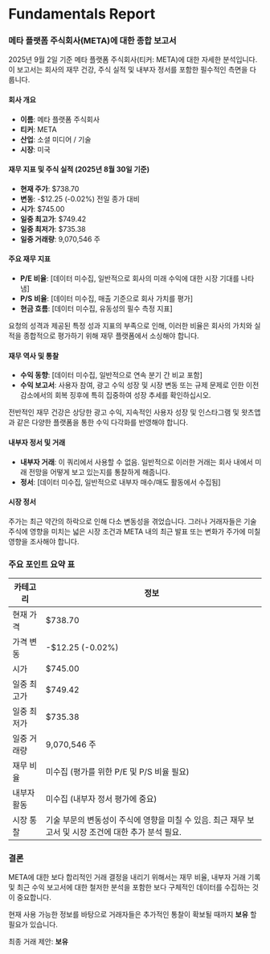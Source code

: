# Fundamentals Report

### 메타 플랫폼 주식회사(META)에 대한 종합 보고서

2025년 9월 2일 기준 메타 플랫폼 주식회사(티커: META)에 대한 자세한 분석입니다. 이 보고서는 회사의 재무 건강, 주식 실적 및 내부자 정서를 포함한 필수적인 측면을 다룹니다.

#### 회사 개요
- **이름**: 메타 플랫폼 주식회사
- **티커**: META
- **산업**: 소셜 미디어 / 기술
- **시장**: 미국

#### 재무 지표 및 주식 실적 (2025년 8월 30일 기준)
- **현재 주가**: $738.70
- **변동**: -$12.25 (-0.02%) 전일 종가 대비
- **시가**: $745.00
- **일중 최고가**: $749.42
- **일중 최저가**: $735.38
- **일중 거래량**: 9,070,546 주

#### 주요 재무 지표
- **P/E 비율**: [데이터 미수집, 일반적으로 회사의 미래 수익에 대한 시장 기대를 나타냄]
- **P/S 비율**: [데이터 미수집, 매출 기준으로 회사 가치를 평가]
- **현금 흐름**: [데이터 미수집, 유동성의 필수 측정 지표]

요청의 성격과 제공된 특정 성과 지표의 부족으로 인해, 이러한 비율은 회사의 가치와 실적을 종합적으로 평가하기 위해 재무 플랫폼에서 소싱해야 합니다.

#### 재무 역사 및 통찰
- **수익 동향**: [데이터 미수집, 일반적으로 연속 분기 간 비교 포함]
- **수익 보고서**: 사용자 참여, 광고 수익 성장 및 시장 변동 또는 규제 문제로 인한 이전 감소에서의 회복 징후에 특히 집중하여 성장 추세를 확인하십시오.

전반적인 재무 건강은 상당한 광고 수익, 지속적인 사용자 성장 및 인스타그램 및 왓츠앱과 같은 다양한 플랫폼을 통한 수익 다각화를 반영해야 합니다.

#### 내부자 정서 및 거래
- **내부자 거래**: 이 쿼리에서 사용할 수 없음. 일반적으로 이러한 거래는 회사 내에서 미래 전망을 어떻게 보고 있는지를 통찰하게 해줍니다.
- **정서**: [데이터 미수집, 일반적으로 내부자 매수/매도 활동에서 수집됨]

#### 시장 정서
주가는 최근 약간의 하락으로 인해 다소 변동성을 겪었습니다. 그러나 거래자들은 기술 주식에 영향을 미치는 넓은 시장 조건과 META 내의 최근 발표 또는 변화가 주가에 미칠 영향을 조사해야 합니다.

### 주요 포인트 요약 표

| 카테고리             | 정보                                                                                                                                                    |
|---------------------|-------------------------------------------------------------------------------------------------------------------------------------------------------|
| 현재 가격           | $738.70                                                                                                                                                |
| 가격 변동           | -$12.25 (-0.02%)                                                                                                                                     |
| 시가                 | $745.00                                                                                                                                                |
| 일중 최고가         | $749.42                                                                                                                                                |
| 일중 최저가         | $735.38                                                                                                                                                |
| 일중 거래량         | 9,070,546 주                                                                                                                                         |
| 재무 비율           | 미수집 (평가를 위한 P/E 및 P/S 비율 필요)                                                                                                            |
| 내부자 활동         | 미수집 (내부자 정서 평가에 중요)                                                                                                                        |
| 시장 통찰           | 기술 부문의 변동성이 주식에 영향을 미칠 수 있음. 최근 재무 보고서 및 시장 조건에 대한 추가 분석 필요.                                                |

### 결론
META에 대한 보다 합리적인 거래 결정을 내리기 위해서는 재무 비율, 내부자 거래 기록 및 최근 수익 보고서에 대한 철저한 분석을 포함한 보다 구체적인 데이터를 수집하는 것이 중요합니다.

현재 사용 가능한 정보를 바탕으로 거래자들은 추가적인 통찰이 확보될 때까지 **보유** 할 필요가 있습니다.

최종 거래 제안: **보유**
